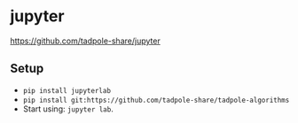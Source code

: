 # jupyter
https://github.com/tadpole-share/jupyter

## Setup
- `pip install jupyterlab`
- `pip install git:https://github.com/tadpole-share/tadpole-algorithms`
- Start using: `jupyter lab`.
